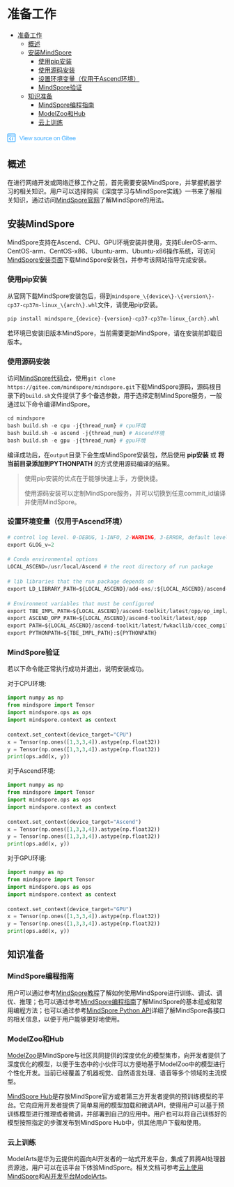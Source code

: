 # 准备工作

<!-- TOC -->

- [准备工作](#准备工作)
    - [概述](#概述)
    - [安装MindSpore](#安装mindspore)
        - [使用pip安装](#使用pip安装)
        - [使用源码安装](#使用源码安装)
        - [设置环境变量（仅用于Ascend环境）](#设置环境变量仅用于ascend环境)
        - [MindSpore验证](#mindspore验证)
    - [知识准备](#知识准备)
        - [MindSpore编程指南](#mindspore编程指南)
        - [ModelZoo和Hub](#modelzoo和hub)
        - [云上训练](#云上训练)

<!-- /TOC -->

<a href="https://gitee.com/mindspore/docs/blob/master/docs/migration_guide/source_zh_cn/preparation.md" target="_blank"><img src="./_static/logo_source.png"></a>

## 概述

在进行网络开发或网络迁移工作之前，首先需要安装MindSpore，并掌握机器学习的相关知识。用户可以选择购买《深度学习与MindSpore实践》一书来了解相关知识，通过访问[MindSpore官网](https://www.mindspore.cn)了解MindSpore的用法。

## 安装MindSpore

MindSpore支持在Ascend、CPU、GPU环境安装并使用，支持EulerOS-arm、CentOS-arm、CentOS-x86、Ubuntu-arm、Ubuntu-x86操作系统，可访问[MindSpore安装页面](https://www.mindspore.cn/install)下载MindSpore安装包，并参考该网站指导完成安装。

### 使用pip安装

从官网下载MindSpore安装包后，得到`mindspore_\{device\}-\{version\}-cp37-cp37m-linux_\{arch\}.whl`文件，请使用pip安装。

```python
pip install mindspore_{device}-{version}-cp37-cp37m-linux_{arch}.whl
```

若环境已安装旧版本MindSpore，当前需要更新MindSpore，请在安装前卸载旧版本。

### 使用源码安装

访问[MindSpore代码仓](https://gitee.com/mindspore/mindspore)，使用`git clone https://gitee.com/mindspore/mindspore.git`下载MindSpore源码，源码根目录下的`build.sh`文件提供了多个备选参数，用于选择定制MindSpore服务，一般通过以下命令编译MindSpore。

```python
cd mindspore
bash build.sh -e cpu -j{thread_num} # cpu环境
bash build.sh -e ascend -j{thread_num} # Ascend环境
bash build.sh -e gpu -j{thread_num} # gpu环境
```

编译成功后，在`output`目录下会生成MindSpore安装包，然后使用 **pip安装** 或 **将当前目录添加到PYTHONPATH** 的方式使用源码编译的结果。

> 使用pip安装的优点在于能够快速上手，方便快捷。
>
> 使用源码安装可以定制MindSpore服务，并可以切换到任意commit_id编译并使用MindSpore。

### 设置环境变量（仅用于Ascend环境）

```python
# control log level. 0-DEBUG, 1-INFO, 2-WARNING, 3-ERROR, default level is WARNING.
export GLOG_v=2

# Conda environmental options
LOCAL_ASCEND=/usr/local/Ascend # the root directory of run package

# lib libraries that the run package depends on
export LD_LIBRARY_PATH=${LOCAL_ASCEND}/add-ons/:${LOCAL_ASCEND}/ascend-toolkit/latest/fwkacllib/lib64:${LOCAL_ASCEND}/driver/lib64:${LOCAL_ASCEND}/opp/op_impl/built-in/ai_core/tbe/op_tiling:${LD_LIBRARY_PATH}

# Environment variables that must be configured
export TBE_IMPL_PATH=${LOCAL_ASCEND}/ascend-toolkit/latest/opp/op_impl/built-in/ai_core/tbe            # TBE operator implementation tool path
export ASCEND_OPP_PATH=${LOCAL_ASCEND}/ascend-toolkit/latest/opp                                       # OPP path
export PATH=${LOCAL_ASCEND}/ascend-toolkit/latest/fwkacllib/ccec_compiler/bin/:${PATH}                 # TBE operator compilation tool path
export PYTHONPATH=${TBE_IMPL_PATH}:${PYTHONPATH}                                                # Python library that TBE implementation depends on
```

### MindSpore验证

若以下命令能正常执行成功并退出，说明安装成功。

对于CPU环境:

```python
import numpy as np
from mindspore import Tensor
import mindspore.ops as ops
import mindspore.context as context

context.set_context(device_target="CPU")
x = Tensor(np.ones([1,3,3,4]).astype(np.float32))
y = Tensor(np.ones([1,3,3,4]).astype(np.float32))
print(ops.add(x, y))
```

对于Ascend环境:

```python
import numpy as np
from mindspore import Tensor
import mindspore.ops as ops
import mindspore.context as context

context.set_context(device_target="Ascend")
x = Tensor(np.ones([1,3,3,4]).astype(np.float32))
y = Tensor(np.ones([1,3,3,4]).astype(np.float32))
print(ops.add(x, y))
```

对于GPU环境:

```python
import numpy as np
from mindspore import Tensor
import mindspore.ops as ops
import mindspore.context as context

context.set_context(device_target="GPU")
x = Tensor(np.ones([1,3,3,4]).astype(np.float32))
y = Tensor(np.ones([1,3,3,4]).astype(np.float32))
print(ops.add(x, y))
```

## 知识准备

### MindSpore编程指南

用户可以通过参考[MindSpore教程](https://www.mindspore.cn/tutorial/training/zh-CN/master/index.html)了解如何使用MindSpore进行训练、调试、调优、推理；也可以通过参考[MindSpore编程指南](https://www.mindspore.cn/doc/programming_guide/zh-CN/master/index.html)了解MindSpore的基本组成和常用编程方法；也可以通过参考[MindSpore Python API](https://www.mindspore.cn/doc/api_python/zh-CN/master/index.html)详细了解MindSpore各接口的相关信息，以便于用户能够更好地使用。

### ModelZoo和Hub

[ModelZoo](https://gitee.com/mindspore/mindspore/tree/master/model_zoo)是MindSpore与社区共同提供的深度优化的模型集市，向开发者提供了深度优化的模型，以便于生态中的小伙伴可以方便地基于ModelZoo中的模型进行个性化开发。当前已经覆盖了机器视觉、自然语言处理、语音等多个领域的主流模型。

[MindSpore Hub](https://www.mindspore.cn/resources/hub)是存放MindSpore官方或者第三方开发者提供的预训练模型的平台。它向应用开发者提供了简单易用的模型加载和微调API，使得用户可以基于预训练模型进行推理或者微调，并部署到自己的应用中。用户也可以将自己训练好的模型按照指定的步骤发布到MindSpore Hub中，供其他用户下载和使用。

### 云上训练

ModelArts是华为云提供的面向AI开发者的一站式开发平台，集成了昇腾AI处理器资源池，用户可以在该平台下体验MindSpore。相关文档可参考[云上使用MindSpore](https://www.mindspore.cn/tutorial/training/zh-CN/master/advanced_use/use_on_the_cloud.html)和[AI开发平台ModelArts](https://support.huaweicloud.com/wtsnew-modelarts/index.html)。
